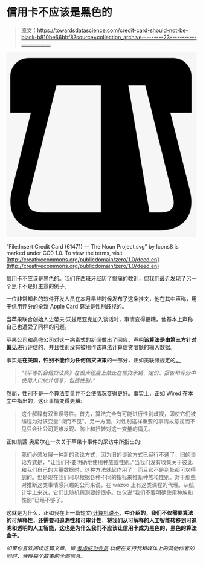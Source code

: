 # 信用卡不应该是黑色的

> 原文：<https://towardsdatascience.com/credit-card-should-not-be-black-b810be66bbf8?source=collection_archive---------23----------------------->

![](img/630dbd18f79d08e464ca5dab2e62f8d7.png)

“File:Insert Credit Card (61471) — The Noun Project.svg” by Icons8 is marked under CC0 1.0\. To view the terms, visit [http://creativecommons.org/publicdomain/zero/1.0/deed.en](http://creativecommons.org/publicdomain/zero/1.0/deed.en)

信用卡不应该是黑色的。我们在西班牙经历了惨痛的教训，但我们最近发现了另一个黑卡不是好主意的例子。

一位非常知名的软件开发人员在本月早些时候发布了这条推文，他在其中声称，用于信用评分的全新 Apple Card 算法是性别歧视的。

当苹果联合创始人史蒂夫·沃兹尼亚克加入谈话时，事情变得更糟，他基本上声称自己也遭受了同样的问题。

苹果公司和高盛公司对这一病毒式的新闻做出了回应，声明**该算法是由第三方针对偏见**进行评估的，并且性别没有被用作该算法计算信贷限额的输入数据。

事实是**在美国，性别不能作为任何信贷决策**的一部分，正如美联储规定的[。](https://www.federalreserve.gov/econres/notes/feds-notes/gender-related-differences-in-credit-use-and-credit-scores-20180622.htm)

> *“《平等机会信贷法案》在很大程度上禁止在信贷承销、定价、报告和评分中使用人口统计信息，包括性别。”*

然而，性别不是一个算法变量并不会使情况变得更好。事实上，正如 [Wired 在本文](https://www.wired.com/story/the-apple-card-didnt-see-genderand-thats-the-problem/)中指出的，这让事情变得更糟:

> 这个解释有双重误导性。首先，算法完全有可能进行性别歧视，即使它们被编程为对该变量“视而不见”。另一方面，对性别这样重要的事情故意视而不见只会让公司更难发现、防止和扭转对这一变量的偏见。

正如凯茜·奥尼尔在一次关于苹果卡事件的采访中所指出的:

> 我们必须发展一种新的谈论方式，因为旧的谈论方式已经行不通了。旧的谈论方式是，“让我们不要明确地使用种族或性别。”当我们没有收集关于彼此和我们自己的大量数据时，这种方法就起作用了，而且它不是到处都可以得到的。但是现在我们可以根据各种不同的指标来推断种族和性别。对于那些对推断这类事情感兴趣的公司来说，在 wazoo 上有这类课程的代理。从统计学上来说，它们比随机猜测要好很多。仅仅说“我们不要明确使用种族和性别”已经不够了。

这就是为什么，正如我在上一篇短文([计算机说不](/computer-says-no-52a9c31cb8f2?source=friends_link&sk=520a61d2a467aeaf716de27fc7dee6b3)，**中介绍的，我们不仅需要算法的可解释性，还需要可追溯性和可审计性**，**将我们从可解释的人工智能转移到可追溯和透明的人工智能，**这也是为什么我们不应该让信用卡成为黑色的**，黑色的算法盒子。**

*如果你喜欢阅读这篇文章，请* [*考虑成为会员*](https://dpereirapaz.medium.com/membership) *以便在支持我和媒体上的其他作者的同时，获得每个故事的全部信息。*